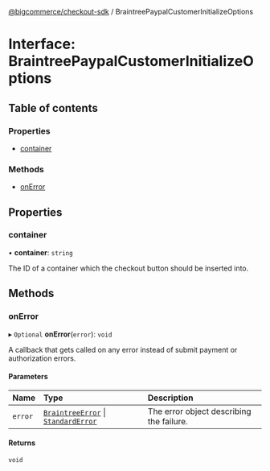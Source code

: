 [@bigcommerce/checkout-sdk](../README.md) / BraintreePaypalCustomerInitializeOptions

# Interface: BraintreePaypalCustomerInitializeOptions

## Table of contents

### Properties

- [container](BraintreePaypalCustomerInitializeOptions.md#container)

### Methods

- [onError](BraintreePaypalCustomerInitializeOptions.md#onerror)

## Properties

### container

• **container**: `string`

The ID of a container which the checkout button should be inserted into.

## Methods

### onError

▸ `Optional` **onError**(`error`): `void`

A callback that gets called on any error instead of submit payment or authorization errors.

#### Parameters

| Name | Type | Description |
| :------ | :------ | :------ |
| `error` | [`BraintreeError`](BraintreeError.md) \| [`StandardError`](../classes/StandardError.md) | The error object describing the failure. |

#### Returns

`void`

